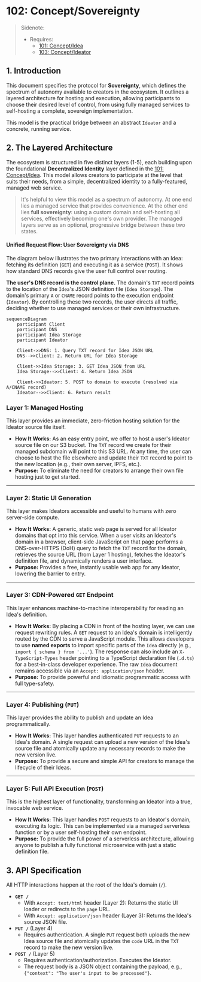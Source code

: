 # 102: Concept/Sovereignty

> Sidenote:
>
> - Requires:
>   - [101: Concept/Idea](./101_concept_idea.md)
>   - [103: Concept/Ideator](./103_concept_ideator.md)

## 1. Introduction

This document specifies the protocol for **Sovereignty**, which defines the spectrum of autonomy available to creators in the ecosystem. It outlines a layered architecture for hosting and execution, allowing participants to choose their desired level of control, from using fully managed services to self-hosting a complete, sovereign implementation.

This model is the practical bridge between an abstract `Ideator` and a concrete, running service.

## 2. The Layered Architecture

The ecosystem is structured in five distinct layers (1-5), each building upon the foundational **Decentralized Identity** layer defined in the [101: Concept/Idea](./101_concept_idea.md). This model allows creators to participate at the level that suits their needs, from a simple, decentralized identity to a fully-featured, managed web service.

> It's helpful to view this model as a spectrum of autonomy. At one end lies a managed service that provides convenience. At the other end lies **full sovereignty**: using a custom domain and self-hosting all services, effectively becoming one's own provider. The managed layers serve as an optional, progressive bridge between these two states.

#### Unified Request Flow: User Sovereignty via DNS

The diagram below illustrates the two primary interactions with an Idea: fetching its definition (`GET`) and executing it as a service (`POST`). It shows how standard DNS records give the user full control over routing.

**The user's DNS record is the control plane.** The domain's `TXT` record points to the location of the `Idea`'s JSON definition file (`Idea Storage`). The domain's primary `A` or `CNAME` record points to the execution endpoint (`Ideator`). By controlling these two records, the user directs all traffic, deciding whether to use managed services or their own infrastructure.

```mermaid
sequenceDiagram
    participant Client
    participant DNS
    participant Idea Storage
    participant Ideator

    Client->>DNS: 1. Query TXT record for Idea JSON URL
    DNS-->>Client: 2. Return URL for Idea Storage

    Client->>Idea Storage: 3. GET Idea JSON from URL
    Idea Storage-->>Client: 4. Return Idea JSON

    Client->>Ideator: 5. POST to domain to execute (resolved via A/CNAME record)
    Ideator-->>Client: 6. Return result
```

### Layer 1: Managed Hosting

This layer provides an immediate, zero-friction hosting solution for the Ideator source file itself.

- **How It Works:** As an easy entry point, we offer to host a user's Ideator source file on our S3 bucket. The `TXT` record we create for their managed subdomain will point to this S3 URL. At any time, the user can choose to host the file elsewhere and update their `TXT` record to point to the new location (e.g., their own server, IPFS, etc.).
- **Purpose:** To eliminate the need for creators to arrange their own file hosting just to get started.

---

### Layer 2: Static UI Generation

This layer makes Ideators accessible and useful to humans with zero server-side compute.

- **How It Works:** A generic, static web page is served for all Ideator domains that opt into this service. When a user visits an Ideator's domain in a browser, client-side JavaScript on that page performs a DNS-over-HTTPS (DoH) query to fetch the `TXT` record for the domain, retrieves the source URL (from Layer 1 hosting), fetches the Ideator's definition file, and dynamically renders a user interface.
- **Purpose:** Provides a free, instantly usable web app for any Ideator, lowering the barrier to entry.

---

### Layer 3: CDN-Powered `GET` Endpoint

This layer enhances machine-to-machine interoperability for reading an Idea's definition.

- **How It Works:** By placing a CDN in front of the hosting layer, we can use request rewriting rules. A `GET` request to an Idea's domain is intelligently routed by the CDN to serve a JavaScript module. This allows developers to use **named exports** to import specific parts of the `Idea` directly (e.g., `import { schema } from '...'`). The response can also include an `X-TypeScript-Types` header pointing to a TypeScript declaration file (`.d.ts`) for a best-in-class developer experience. The raw `Idea` document remains accessible via an `Accept: application/json` header.
- **Purpose:** To provide powerful and idiomatic programmatic access with full type-safety.

---

### Layer 4: Publishing (`PUT`)

This layer provides the ability to publish and update an Idea programmatically.

- **How It Works:** This layer handles authenticated `PUT` requests to an Idea's domain. A single request can upload a new version of the Idea's source file and atomically update any necessary records to make the new version live.
- **Purpose:** To provide a secure and simple API for creators to manage the lifecycle of their Ideas.

---

### Layer 5: Full API Execution (`POST`)

This is the highest layer of functionality, transforming an Ideator into a true, invocable web service.

- **How It Works:** This layer handles `POST` requests to an Ideator's domain, executing its logic. This can be implemented via a managed serverless function or by a user self-hosting their own endpoint.
- **Purpose:** To provide the full power of a serverless architecture, allowing anyone to publish a fully functional microservice with just a static definition file.

## 3. API Specification

All HTTP interactions happen at the root of the Idea's domain (`/`).

- **`GET /`**
  - With `Accept: text/html` header (Layer 2): Returns the static UI loader or redirects to the `page` URL.
  - With `Accept: application/json` header (Layer 3): Returns the Idea's source JSON file.
- **`PUT /`** (Layer 4)
  - Requires authentication. A single `PUT` request both uploads the new Idea source file and atomically updates the `code` URL in the `TXT` record to make the new version live.
- **`POST /`** (Layer 5)
  - Requires authentication/authorization. Executes the Ideator.
  - The request body is a JSON object containing the payload, e.g., `{"context": "The user's input to be processed"}`.
